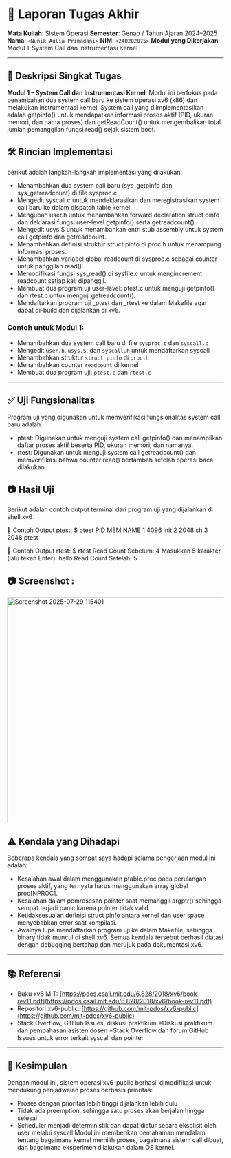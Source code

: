 # 📝 Laporan Tugas Akhir

**Mata Kuliah**: Sistem Operasi
**Semester**: Genap / Tahun Ajaran 2024–2025
**Nama**: `<Nunik Aulia Primadani>`
**NIM**: `<240202875>`
**Modul yang Dikerjakan**:
Modul 1-System Call dan Instrumentasi Kernel

---

## 📌 Deskripsi Singkat Tugas

**Modul 1 – System Call dan Instrumentasi Kernel**:
  Modul ini berfokus pada penambahan dua system call baru ke sistem operasi xv6 (x86) dan melakukan instrumentasi kernel. System call yang diimplementasikan adalah getpinfo() untuk mendapatkan informasi proses aktif (PID, ukuran memori, dan nama proses) dan getReadCount() untuk mengembalikan total jumlah pemanggilan fungsi read() sejak sistem boot.
  
## 🛠️ Rincian Implementasi

berikut adalah langkah-langkah implementasi yang dilakukan:
- Menambahkan dua system call baru (sys_getpinfo dan sys_getreadcount) di     file sysproc.c.
- Mengedit syscall.c untuk mendeklarasikan dan meregistrasikan system call    baru ke dalam dispatch table kernel.
- Mengubah user.h untuk menambahkan forward declaration struct pinfo dan      deklarasi fungsi user-level getpinfo() serta getreadcount().
- Mengedit usys.S untuk menambahkan entri stub assembly untuk system call     getpinfo dan getreadcount.
- Menambahkan definisi struktur struct pinfo di proc.h untuk menampung        informasi proses.
- Menambahkan variabel global readcount di sysproc.c sebagai counter untuk    panggilan read().
- Memodifikasi fungsi sys_read() di sysfile.c untuk mengincrement readcount   setiap kali dipanggil.
- Membuat dua program uji user-level: ptest.c untuk menguji getpinfo() dan    rtest.c untuk menguji getreadcount().
- Mendaftarkan program uji _ptest dan _rtest ke dalam Makefile agar dapat     di-build dan dijalankan di xv6.
  
### Contoh untuk Modul 1:

* Menambahkan dua system call baru di file `sysproc.c` dan `syscall.c`
* Mengedit `user.h`, `usys.S`, dan `syscall.h` untuk mendaftarkan syscall
* Menambahkan struktur `struct pinfo` di `proc.h`
* Menambahkan counter `readcount` di kernel
* Membuat dua program uji: `ptest.c` dan `rtest.c`
---

## ✅ Uji Fungsionalitas
Program uji yang digunakan untuk memverifikasi fungsionalitas system call    baru adalah:
- ptest: Digunakan untuk menguji system call getpinfo() dan menampilkan        daftar proses aktif beserta PID, ukuran memori, dan namanya.
- rtest: Digunakan untuk menguji system call getreadcount() dan                memverifikasi bahwa counter read() bertambah setelah operasi baca            dilakukan.

## 📷 Hasil Uji
Berikut adalah contoh output terminal dari program uji yang dijalankan di shell xv6:

📍 Contoh Output ptest:
$ ptest
PID	MEM	NAME
1	4096	init
2	2048	sh
3	2048	ptest

📍 Contoh Output rtest:
$ rtest
Read Count Sebelum: 4
Masukkan 5 karakter (lalu tekan Enter): hello
Read Count Setelah: 5

## 📷 Screenshot :
<img width="961" height="524" alt="Screenshot 2025-07-29 115401" src="https://github.com/user-attachments/assets/ac65bb5c-2f45-4243-8685-c87d6796be0f" />

## ⚠️ Kendala yang Dihadapi

Beberapa kendala yang sempat saya hadapi selama pengerjaan modul ini adalah:
- Kesalahan awal dalam menggunakan ptable.proc pada perulangan proses aktif,   yang ternyata harus menggunakan array global proc[NPROC].
- Kesalahan dalam pemrosesan pointer saat memanggil argptr() sehingga sempat   terjadi panic karena pointer tidak valid.
- Ketidaksesuaian definisi struct pinfo antara kernel dan user space           menyebabkan error saat kompilasi.
- Awalnya lupa mendaftarkan program uji ke dalam Makefile, sehingga binary     tidak muncul di shell xv6.
Semua kendala tersebut berhasil diatasi dengan debugging bertahap dan merujuk pada dokumentasi xv6.

---

## 📚 Referensi

* Buku xv6 MIT: [https://pdos.csail.mit.edu/6.828/2018/xv6/book-rev11.pdf](https://pdos.csail.mit.edu/6.828/2018/xv6/book-rev11.pdf)
* Repositori xv6-public: [https://github.com/mit-pdos/xv6-public](https://github.com/mit-pdos/xv6-public)
* Stack Overflow, GitHub Issues, diskusi praktikum
*Diskusi praktikum dan pembahasan asisten dosen
*Stack Overflow dan forum GitHub Issues untuk error terkait syscall dan pointer
---

## 📝 Kesimpulan
Dengan modul ini, sistem operasi xv6-public berhasil dimodifikasi untuk mendukung penjadwalan proses berbasis prioritas:
* Proses dengan prioritas lebih tinggi dijalankan lebih dulu
* Tidak ada preemption, sehingga satu proses akan berjalan hingga selesai
* Scheduler menjadi deterministik dan dapat diatur secara eksplisit oleh user melalui syscall
Modul ini memberikan pemahaman mendalam tentang bagaimana kernel memilih proses, bagaimana sistem call dibuat, dan bagaimana eksperimen dilakukan dalam OS kernel.
